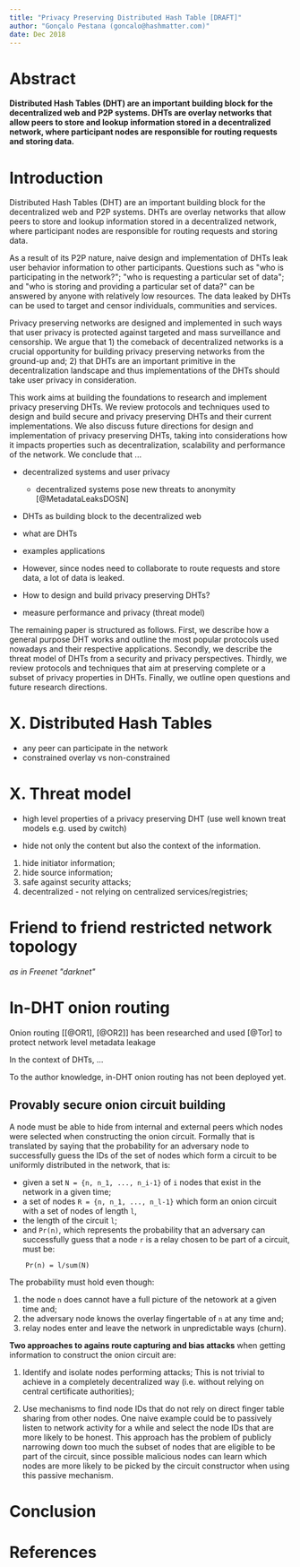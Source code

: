 ```yaml
---
title: "Privacy Preserving Distributed Hash Table [DRAFT]"
author: "Gonçalo Pestana (goncalo@hashmatter.com)"
date: Dec 2018
---
```


# Abstract

**Distributed Hash Tables (DHT) are an important building block for the
decentralized web and P2P systems. DHTs are overlay networks that allow peers to
store and lookup information stored in a decentralized network, where
participant nodes are responsible for routing requests and storing data.**

# Introduction

Distributed Hash Tables (DHT) are an important building block for the decentralized web and P2P systems. DHTs are overlay networks that allow peers to store and lookup information stored in a decentralized network, where participant nodes are responsible for routing requests and storing data. 

As a result of its P2P nature, naive design and implementation of DHTs leak user behavior information to other participants. Questions such as "who is participating in the network?"; "who is requesting a particular set of data"; and "who is storing and providing a particular set of data?" can be answered by anyone with relatively low resources. The data leaked by DHTs can be used to target and censor individuals, communities and services. 

Privacy preserving networks are designed and implemented in such ways that user privacy is protected against targeted and mass surveillance and censorship. We argue that 1) the comeback of decentralized networks is a crucial opportunity for building privacy preserving networks from the ground-up and; 2) that DHTs are an important primitive in the decentralization landscape and thus implementations of the DHTs should take user privacy in consideration. 

This work aims at building the foundations to research and implement privacy preserving DHTs. We review protocols and techniques used to design and build secure and privacy preserving DHTs and their current implementations. We also discuss future directions for design and implementation of privacy preserving DHTs, taking into considerations how it impacts properties such as decentralization, scalability and performance of the network. We conclude that ...

- decentralized systems and user privacy
	- decentralized systems pose new threats to anonymity [@MetadataLeaksDOSN]

- DHTs as building block to the decentralized web
- what are DHTs
- examples applications
- However, since nodes need to collaborate to route requests and store data, a lot of data is leaked. 
- How to design and build privacy preserving DHTs?
- measure performance and privacy (threat model)

The remaining paper is structured as follows. First, we describe how a general purpose DHT works and outline the most popular protocols used nowadays and their respective applications. Secondly, we describe the threat model of DHTs from a security and privacy perspectives. Thirdly, we review protocols and techniques that aim at preserving complete or a subset of privacy properties in DHTs. Finally, we outline open questions and future research directions.

# X. Distributed Hash Tables

- any peer can participate in the network
- constrained overlay vs non-constrained

# X. Threat model

- high level properties of a privacy preserving DHT (use well known treat models e.g. used by cwitch)

- hide not only the content but also the context of the information.

1) hide initiator information; 
2) hide source information; 
3) safe against security attacks; 
3) decentralized - not relying on centralized services/registries;  

# Friend to friend restricted network topology

*as in Freenet "darknet"*

# In-DHT onion routing

Onion routing [[@OR1], [@OR2]] has been researched and used [@Tor]
to protect network level metadata leakage

In the context of DHTs, ...

To the author knowledge, in-DHT onion routing has not been deployed yet.

## Provably secure onion circuit building

A node must be able to hide from internal and external peers which nodes were
selected when constructing the onion circuit. Formally that is translated by
saying that the probability for an adversary node to successfully guess the IDs
of the set of nodes which form a circuit to be uniformly distributed in the
network, that is:

- given a set `N = {n, n_1, ..., n_i-1}` of `i` nodes that exist in the network
  in a given time;
- a set of nodes `R = {n, n_1, ..., n_l-1}` which form an onion circuit with a
  set of nodes of length `l`,
- the length of the circuit `l`;
- and `Pr(n)`, which represents the probability that an adversary can
  successfully guess that a node `r` is a relay chosen to be part of a circuit,
must be:

```
	Pr(n) = l/sum(N)
```

The probability must hold even though:

1) the node `n` does cannot have a full picture of the netowork at a given time and;
2) the adversary node knows the overlay fingertable of `n` at any time and;
3) relay nodes enter and leave the network in unpredictable ways (churn).


**Two approaches to agains route capturing and bias attacks** when getting
information to construct the onion circuit are:

1) Identify and isolate nodes performing attacks; This is not trivial to achieve
in a completely decentralized way (i.e. without relying on central certificate
authorities);

2) Use mechanisms to find node IDs that do not rely on direct finger table 
sharing from other nodes. One naive example could be to passively listen to network
activity for a while and select the node IDs that are more likely to be honest.
This approach has the problem of publicly narrowing down too much the subset of
nodes that are eligible to be part of the circuit, since possible malicious
nodes can learn which nodes are more likely to be picked by the circuit
constructor when using this passive mechanism.

# Conclusion

# References


